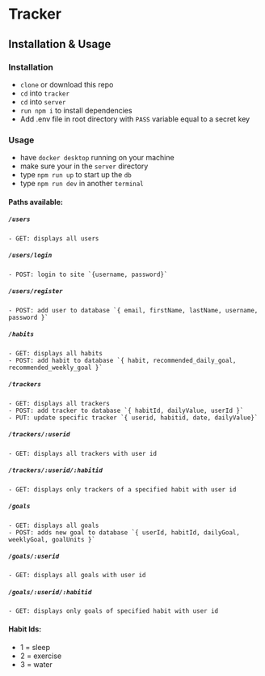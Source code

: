 # Tracker

## Installation & Usage

### Installation
- `clone` or download this repo
- `cd` into `tracker`
- `cd` into `server`
- `run npm i` to install dependencies
- Add .env file in root directory with `PASS` variable equal to a secret key

### Usage
- have `docker desktop` running on your machine
- make sure your in the `server` directory
- type `npm run up` to start up the `db`
- type `npm run dev` in another `terminal` 

#### Paths available:

##### `/users`
    - GET: displays all users
##### `/users/login`    
    - POST: login to site `{username, password}`
##### `/users/register`  
    - POST: add user to database `{ email, firstName, lastName, username, password }`

##### `/habits`
    - GET: displays all habits
    - POST: add habit to database `{ habit, recommended_daily_goal, recommended_weekly_goal }`

##### `/trackers`
    - GET: displays all trackers
    - POST: add tracker to database `{ habitId, dailyValue, userId }`
    - PUT: update specific tracker `{ userid, habitid, date, dailyValue}`
##### `/trackers/:userid`
    - GET: displays all trackers with user id
##### `/trackers/:userid/:habitid`
    - GET: displays only trackers of a specified habit with user id


##### `/goals`
    - GET: displays all goals
    - POST: adds new goal to database `{ userId, habitId, dailyGoal, weeklyGoal, goalUnits }`
##### `/goals/:userid`
    - GET: displays all goals with user id
##### `/goals/:userid/:habitid`
    - GET: displays only goals of specified habit with user id  


#### Habit Ids:
- 1 = sleep
- 2 = exercise
- 3 = water